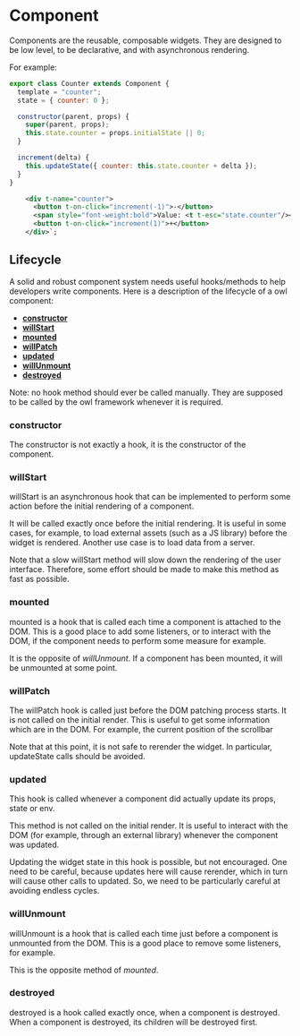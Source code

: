 # Component

Components are the reusable, composable widgets. They are designed to be low
level, to be declarative, and with asynchronous rendering.

For example:

```javascript
export class Counter extends Component {
  template = "counter";
  state = { counter: 0 };

  constructor(parent, props) {
    super(parent, props);
    this.state.counter = props.initialState || 0;
  }

  increment(delta) {
    this.updateState({ counter: this.state.counter + delta });
  }
}
```

```xml
    <div t-name="counter">
      <button t-on-click="increment(-1)">-</button>
      <span style="font-weight:bold">Value: <t t-esc="state.counter"/></span>
      <button t-on-click="increment(1)">+</button>
    </div>`;
```

## Lifecycle

A solid and robust component system needs useful hooks/methods to help
developers write components. Here is a description of the lifecycle of a owl
component:

- **[constructor](#constructor)**
- **[willStart](#willStart)**
- **[mounted](#mounted)**
- **[willPatch](#willPatch)**
- **[updated](#updated)**
- **[willUnmount](#willUnmount)**
- **[destroyed](#destroyed)**

Note: no hook method should ever be called manually. They are supposed to be
called by the owl framework whenever it is required.

### constructor

The constructor is not exactly a hook, it is the constructor of the component.

### willStart

willStart is an asynchronous hook that can be implemented to perform some
action before the initial rendering of a component.

It will be called exactly once before the initial rendering. It is useful
in some cases, for example, to load external assets (such as a JS library)
before the widget is rendered. Another use case is to load data from a server.

Note that a slow willStart method will slow down the rendering of the user
interface. Therefore, some effort should be made to make this method as
fast as possible.

### mounted

mounted is a hook that is called each time a component is attached to the
DOM. This is a good place to add some listeners, or to interact with the
DOM, if the component needs to perform some measure for example.

It is the opposite of _willUnmount_. If a component has been mounted, it will
be unmounted at some point.

### willPatch

The willPatch hook is called just before the DOM patching process starts.
It is not called on the initial render. This is useful to get some
information which are in the DOM. For example, the current position of the
scrollbar

Note that at this point, it is not safe to rerender the widget. In
particular, updateState calls should be avoided.

### updated

This hook is called whenever a component did actually update its props,
state or env.

This method is not called on the initial render. It is useful to interact
with the DOM (for example, through an external library) whenever the
component was updated.

Updating the widget state in this hook is possible, but not encouraged.
One need to be careful, because updates here will cause rerender, which in
turn will cause other calls to updated. So, we need to be particularly
careful at avoiding endless cycles.

### willUnmount

willUnmount is a hook that is called each time just before a component is unmounted from
the DOM. This is a good place to remove some listeners, for example.

This is the opposite method of _mounted_.

### destroyed

destroyed is a hook called exactly once, when a component is destroyed.
When a component is destroyed, its children will be destroyed first.
